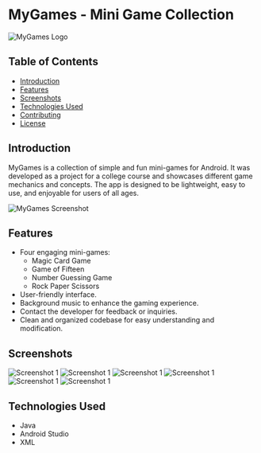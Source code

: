 # MyGames - Mini Game Collection

![MyGames Logo](./images/logo.png)

## Table of Contents

- [Introduction](#introduction)
- [Features](#features)
- [Screenshots](#screenshots)
- [Technologies Used](#technologies-used)
- [Contributing](#contributing)
- [License](#license)

## Introduction

MyGames is a collection of simple and fun mini-games for Android. It was developed as a project for a college course and showcases different game mechanics and concepts. The app is designed to be lightweight, easy to use, and enjoyable for users of all ages.

![MyGames Screenshot](./images/screenshot.jpg)

## Features

- Four engaging mini-games:
  - Magic Card Game
  - Game of Fifteen
  - Number Guessing Game
  - Rock Paper Scissors
- User-friendly interface.
- Background music to enhance the gaming experience.
- Contact the developer for feedback or inquiries.
- Clean and organized codebase for easy understanding and modification.

## Screenshots

![Screenshot 1](./images/p2.jpg)
![Screenshot 1](./images/p3.jpg)
![Screenshot 1](./images/p4.jpg)
![Screenshot 1](./images/p5.jpg)
![Screenshot 1](./images/p6.jpg)
![Screenshot 1](./images/p7.jpg)


## Technologies Used

- Java
- Android Studio
- XML


